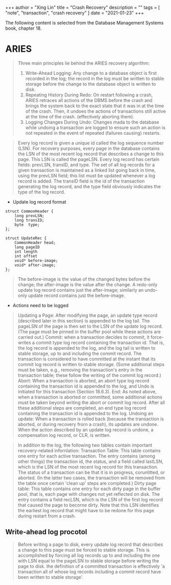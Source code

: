 +++
author = "Xing Lin"
title = "Crash Recovery"
description = ""
tags = [
    "note", "transaction", "crash recovery"
]
date = "2021-01-23"
+++

The following content is selected from the Database Management Systems book, chapter 18. 

# ARIES
> Three main principles lie behind the ARIES recovery algorithm:
> 1. Write-Ahead Logging: Any change to a database object is first recorded in the log; the record in the log must be written to stable storage before the change to the database object is written to disk.
> 2. Repeating History During Redo: On restart following a crash, ARIES retraces all actions of the DBMS before the crash and brings the system back to the exact state that it was in at the time of the crash. Then, it undoes the actions of transactions still active at the time of the crash. (effectively aborting them).
> 3. Logging Changes During Undo: Changes mada to the database while undoing a transaction are logged to ensure such an action is not repeated in the event of repeated (failures causing) restarts.

> Every log record is given a unique id called the log sequence number (LSN).
> For recovery purposes, every page in the database contains the LSN of the most recent log record that describes a change to this page. This LSN is called the pageLSN.
> Every log record has certain fields: prevLSN, transID, and type. The set of all log records for a given transaction is maintained as a linked list going back in time, using the prevLSN field; this list must be updated whenever a log record is added. The transID field is the id of the transaction generating the log record, and the type field obviously indicates the type of the log record.

* Update log record format
```
struct CommonHeader {
    long prevLSN;
    long transID;
    byte  type;
};

struct UpdateRec {
    CommonHeader head;
    long pageID
    int length
    int offset
    void* before-image;
    void* after-image;
};
```
> The before-image is the value of the changed bytes before the change; the after-image is the value after the change. A redo-only update log record contains just the after-image; similarly an undo-only update record contains just the before-image.



* Actions need to be logged
>   Updating a Page: After modifying the page, an update type record (described later in this section) is appended to the log tail. The pageLSN of the page is then set to the LSN of the update log record. (The page must be pinned in the buffer pool while these actions are carried out.)
>   Commit: when a transaction decides to commit, it force-writes a commit type log record containing the transaction id. That is, the log record is appended to the log, and the log tail is written to stable storage, up to and including the commit record. The transaction is considered to have committed at the instant that its commit log record is written to stable storage. (Some additional steps must be taken, e.g., removing the transaction's entry in the transaction table; these follow the writing of the commit log record.)
>   Abort: When a transaction is aborted, an abort type log record containing the transaction id is appended to the log, and Undo is initiated for this transaction (Section 18.6.3).
>   End: As noted above, when a transaction is aborted or committed, some additional actions must be taken beyond writing the abort or commit log record. After all these additional steps are completed, an end type log record containing the transaction id is appended to the log.
>   Undoing an update: When a transaction is rolled back (because the transaction is aborted, or during recovery frorn a crash), its updates are undone. When the action described by an update log record is undone, a compensation log record, or CLR, is written.

> In addition to the log, the following two tables contain important recovery-related infornlation:
>   Transaction Table: This table contains one entry for each active transaction. The entry contains (among other things) the transaction id, the status, and a field called lastLSN, which is the LSN of the most recent log record for this transaction. The status of a transaction can be that it is in progress, corunlitted, or aborted. (In the latter two cases, the transaction will be removed from the table once certain 'clean up' steps are completed.)
>   Dirty page table: This table contains one entry for each dirty page in the buffer pool, that is, each page with changes not yet reflected on disk. The entry contains a field recLSN, which is the LSN of the first log record that caused the page to becorne dirty. Note that this LSN identifies the earliest log record that might have to be redone for this page during restart from a crash.

## Write-ahead log procotol
> Before writing a page to disk, every update log record that describes a change to this page must be forced to stable storage. This is accomplished by forcing all log records up to and including the one with LSN equal to the pageLSN to stable storage before writing the page to disk.
> the definition of a committed transaction is effectively 'a transaction all of whose log records including a commit record have been written to stable storage'.